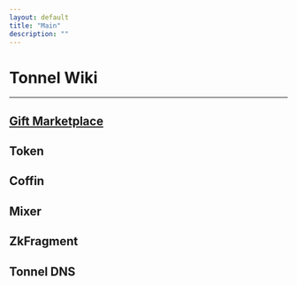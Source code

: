 ```yaml
---
layout: default
title: "Main"
description: ""
---
```


# Tonnel Wiki

---

## [Gift Marketplace](../en/marketplace/)
## Token
## Coffin
## Mixer
## ZkFragment
## Tonnel DNS
